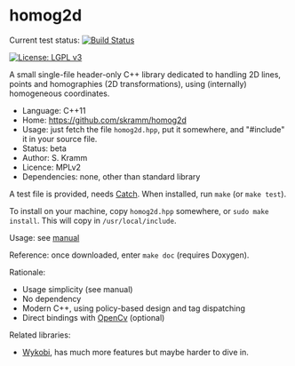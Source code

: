 # homog2d

Current test status:
[![Build Status](https://travis-ci.com/skramm/homog2d.svg?branch=master)](https://travis-ci.com/skramm/homog2d)

[![License: LGPL v3](https://img.shields.io/badge/licence-MPLv2-brightgreen)](https://www.mozilla.org/en-US/MPL/)

A small single-file header-only C++ library dedicated to
handling 2D lines, points and homographies (2D transformations),
using (internally) homogeneous coordinates.

- Language: C++11
- Home: https://github.com/skramm/homog2d
- Usage: just fetch the file `homog2d.hpp`, put it somewhere, and "#include" it in your source file.
- Status: beta
- Author: S. Kramm
- Licence: MPLv2
- Dependencies: none, other than standard library

A test file is provided, needs [Catch](https://github.com/catchorg/Catch2).
When installed, run `make` (or `make test`).

To install on your machine, copy `homog2d.hpp` somewhere, or `sudo make install`.
This will copy in `/usr/local/include`.

Usage: see [manual](manual.md)

Reference: once downloaded, enter `make doc` (requires Doxygen).

Rationale:
- Usage simplicity (see manual)
- No dependency
- Modern C++, using policy-based design and tag dispatching
- Direct bindings with [OpenCv](https://opencv.org/) (optional)

Related libraries:
 - [Wykobi](http://www.wykobi.com/), has much more features but maybe harder to dive in.

